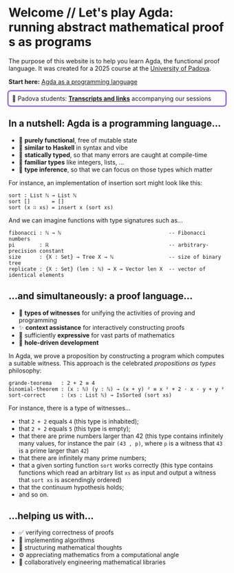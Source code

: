 # Welcome // Let's play Agda: running abstract mathematical proofs as programs

The purpose of this website is to help you learn Agda, the functional
proof language. It was created for a 2025 course at the [University of
Padova](https://www.unipd.it/en/dm).

**Start here:**
<span class="edit">[Agda as a programming language](Padova2025.ProgrammingBasics.Booleans.html)</span>

<!--<div style="background-color: mediumpurple; padding: 1em; color: white">-->
<div style="outline: 3px solid mediumpurple; padding: 0.5em; border: 1px solid transparent; border-radius: 0.3rem">
  👋 Padova students:
  <a href="https://agdapad.quasicoherent.io/~Padova2025/"><strong>Transcripts and links</strong></a>
  accompanying our sessions
</div>


## In a nutshell: Agda is a programming language...

- 🧊 **purely functional**, free of mutable state
- 🐑 **similar to Haskell** in syntax and vibe
- 🧱 **statically typed**, so that many errors are caught at compile-time
- 🌳 **familiar types** like integers, lists, …
- 🧭 **type inference**, so that we can focus on those types which matter

For instance, an implementation of insertion sort might look like this:

```code
sort : List ℕ → List ℕ
sort []       = []
sort (x ∷ xs) = insert x (sort xs)
```

And we can imagine functions with type signatures such as...

```code
fibonacci : ℕ → ℕ                                   -- Fibonacci numbers
pi        : ℝ                                       -- arbitrary-precision constant
size      : {X : Set} → Tree X → ℕ                  -- size of binary tree
replicate : {X : Set} (len : ℕ) → X → Vector len X  -- vector of identical elements
```


## ...and simultaneously: a proof language...

- 🧾 **types of witnesses** for unifying the activities of proving and
  programming
- ✨ **context assistance** for interactively constructing proofs
- 🎨 sufficiently **expressive** for vast parts of mathematics
- 🤹 **hole-driven development**

In Agda, we prove a proposition by constructing a program which computes a
suitable witness. This approach is the celebrated *propositions as types*
philosophy:

```code
grande-teorema   : 2 + 2 ≡ 4
binomial-theorem : (x : ℕ) (y : ℕ) → (x + y) ² ≡ x ² + 2 · x · y + y ²
sort-correct     : (xs : List ℕ) → IsSorted (sort xs)
```

For instance, there is a type of witnesses...

- that `2 + 2` equals `4` <span class="inessential">(this type is
  inhabited)</span>;
- that `2 + 2` equals `5` <span class="inessential">(this type is empty);
- that there are prime numbers larger than 42 <span class="inessential">(this
  type contains infinitely many values, for instance the pair `(43 , p)`, where
  `p` is a witness that `43` is a prime larger than `42`)</span>
- that there are infinitely many prime numbers;
- that a given sorting function `sort` works correctly
  <span class="inessential">(this type contains functions which read an
  arbitrary list `xs` as input and output a witness that `sort xs` is
  ascendingly ordered)</span>
- that the continuum hypothesis holds;
- and so on.


## ...helping us with...

- ✅ verifying correctness of proofs
- 🧮 implementing algorithms
- 💭 structuring mathematical thoughts
- ⚙️ appreciating mathematics from a computational angle
- 🚀 collaboratively engineering mathematical libraries


<!--
```
module Padova2025.Welcome where

import Padova2025.Welcome.About
import Padova2025.Welcome.GettingAgda
import Padova2025.Welcome.References
```
-->
